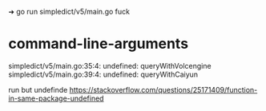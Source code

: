 ➜ go run simpledict/v5/main.go fuck
# command-line-arguments
simpledict/v5/main.go:35:4: undefined: queryWithVolcengine
simpledict/v5/main.go:39:4: undefined: queryWithCaiyun

run but undefinde
https://stackoverflow.com/questions/25171409/function-in-same-package-undefined